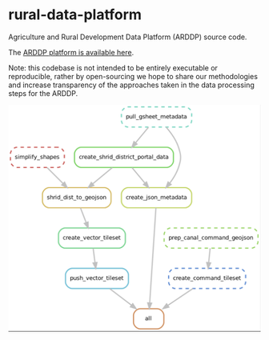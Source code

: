 # rural-data-platform
Agriculture and Rural Development Data Platform (ARDDP) source code.

The [ARDDP platform is available here](devdatalab.org/rural-data-portal).

Note: this codebase is not intended to be entirely executable or reproducible, rather by open-sourcing we hope to share our methodologies and increase transparency of the approaches taken in the data processing steps for the ARDDP.



![DAG](arddp_dag.png)
